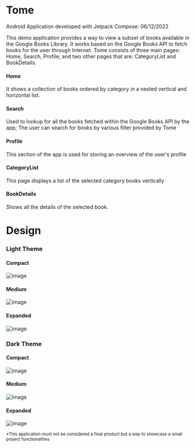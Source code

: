 # Tome
Android Application developed with Jetpack Compose: 06/12/2022

This demo application provides a way to view a subset of books available in the Google Books Library.
It works based on the Google Books API to fetch books for the user through Internet.
Tome consists of three main pages: Home, Search, Profile; and two other pages that are: CategoryList and BookDetails.

#### Home
It shows a collection of books ordered by category in a nested vertical and horizontal list.

#### Search
Used to lookup for all the books fetched within the Google Books API by the app;
The user can search for books by various filter provided by Tome

#### Profile
This section of the app is used for storing an overview of the user's profile

#### CategoryList
This page displays a list of the selected category books vertically

#### BookDetails
Shows all the details of the selected book.

# Design

### Light Theme
#### Compact
![image](https://user-images.githubusercontent.com/32841796/215174031-3a534043-78e1-45aa-b052-699ea4fb8d6e.png)
#### Medium
![image](https://user-images.githubusercontent.com/32841796/215174096-2a649d65-a95c-4581-8bee-4c8c128b4c69.png)
#### Expanded
![image](https://user-images.githubusercontent.com/32841796/215174166-46d2e110-4bf4-4db8-93e2-c1033284b76b.png)

### Dark Theme
#### Compact
![image](https://user-images.githubusercontent.com/32841796/215174219-795a970b-5200-4842-9787-cee96c37d43f.png)
#### Medium
![image](https://user-images.githubusercontent.com/32841796/215174269-bb4ad156-280a-4957-b701-146cb67c5654.png)
#### Expanded
![image](https://user-images.githubusercontent.com/32841796/215174319-bc930dd5-cd18-4afe-91df-d7356a5e7149.png)

<sub>*This application must not be considered a final product but a way to showcase a small project functionalities</sub>

